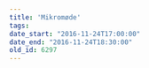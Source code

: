 ```yaml
---
title: 'Mikromøde'
tags:
date_start: "2016-11-24T17:00:00"
date_end: "2016-11-24T18:30:00"
old_id: 6297
---
```

